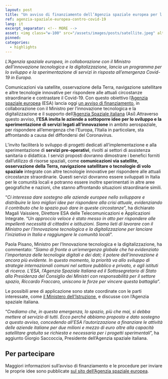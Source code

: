 ```yaml
---
layout: post
title: "Un avviso di finanziamento dell’Agenzia spaziale europea per l’emergenza Covid-19" 
ref: agenzia-spaziale-europea-contro-covid-19
lang: it
excerpt_separator: <!-- MORE -->
asset: <img class="w-100" src="/assets/images/posts/satellite.jpeg" alt="L'innovazione aerospaziale contro il Covid 19"/>
pinned:  
categories:
  - highlights
---
```


_L’Agenzia spaziale europea, in collaborazione con il Ministro dell’innovazione tecnologica e la digitalizzazione, lancia un programma per lo sviluppo e la sperimentazione di servizi in risposta all’emergenza Covid-19 in Europa._

<!-- MORE -->

Comunicazioni via satellite, osservazione della Terra, navigazione satellitare e altre tecnologie innovative per rispondere alle attuali circostanze straordinarie e contrastare il Covid-19. Con questo obiettivo l’[Agenzia spaziale europea](https://business.esa.int/) (ESA) lancia oggi [un avviso di finanziamento](https://business.esa.int/funding/invitation-to-tender/space-response-to-covid-19-outbreak), in collaborazione con il Ministro per l’innovazione tecnologica e la digitalizzazione e il supporto dell’[Agenzia Spaziale italiana](https://innovazione.gov.it/) (Asi).Attraverso questo avviso, **l’ESA invita le aziende a sottoporre  idee per lo sviluppo e la sperimentazione di servizi legati all’innovazione** in ambito aerospaziale, per rispondere all’emergenza che l’Europa,  l’Italia in particolare, sta affrontando a causa del diffondersi del Coronavirus.

L’invito faciliterà lo sviluppo di progetti dedicati all’implementazione e alla sperimentazione di **servizi pre-operativi**, rivolti ai settori di assistenza sanitaria o didattica. I servizi proposti dovranno dimostrare i benefici forniti dall’utilizzo di risorse spaziali, come **comunicazioni via satellite, osservazione della Terra, navigazione satellitare o tecnologie di volo spaziale** integrate con altre tecnologie innovative per rispondere alle attuali circostanze straordinarie. Questi servizi dovranno essere sviluppati in Italia per le comunità locali e potranno essere inoltre sperimentati in altre aree geografiche e nazioni, che stanno affrontando situazioni straordinarie simili.

“_Ci interessa dare sostegno alle aziende europee nello sviluppare e distribuire le loro migliori idee per rispondere alla crisi attuale, evidenziando il contributo che lo spazio può dare in queste circostanze_”, ha dichiarato Magali Vaissiere, Direttore ESA delle Telecomunicazioni e Applicazioni Integrate. “_Un approccio veloce è stato messo in atto per rispondere alle impellenti necessità di cittadini e istituzioni. Siamo lieti di lavorare con il Ministro per l’Innovazione tecnologica e la digitalizzazione per lanciare l’iniziativa in Italia e raggiungere le comunità locali_”.

Paola Pisano, Ministro per l’Innovazione tecnologica e la digitalizzazione, ha commentato: “_Siamo di fronte a un’emergenza globale che ha evidenziato l’importanza delle tecnologie digitali e dei dati; il potere dell’innovazione è ancora più evidente. In questo momento, la priorità va allo sviluppo di strategie internazionali comuni nel settore pubblico e privato, e agli istituti di ricerca. L’ESA, l’Agenzia Spaziale Italiana ed il Sottosegretario di Stato alla Presidenza del Consiglio dei Ministri con responsabilità per il settore spazio, Riccardo Fraccaro, uniscono le forze per vincere questa battaglia_”.

Le possibili aree di applicazione sono state coordinate con le parti interessate, come [il Ministero dell’Istruzione](https://www.miur.gov.it/), e discusse con l’Agenzia spaziale italiana.

“_Crediamo che, in questa emergenza, lo spazio, più che mai, si debba mettere al servizio di tutti. Ecco perché abbiamo proposto e dato sostegno a questo avviso, concedendo all’ESA l’autorizzazione a finanziare le attività delle aziende italiane per due milioni e mezzo di euro oltre alla capacità satellitare gratuita se richiesta e necessaria per  i progetti sperimentali_”, ha aggiunto Giorgio Saccoccia, Presidente dell’Agenzia spaziale italiana.

## Per partecipare

Maggiori informazioni sull’avviso di finanziamento e le procedure per inviare le proprie idee sono pubblicate [sul sito dell’Agenzia spaziale europea](https://business.esa.int/funding/invitation-to-tender/space-response-to-covid-19-outbreak). 

